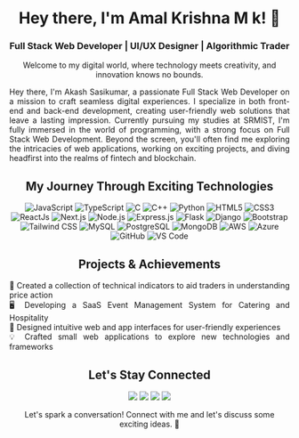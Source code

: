 <!-- Header -->
<p align="center">
</p>
<h1 align="center">Hey there, I'm Amal Krishna M k! 🚀</h1>
<h3 align="center">Full Stack Web Developer | UI/UX Designer | Algorithmic Trader</h3>
<p align="center">Welcome to my digital world, where technology meets creativity, and innovation knows no bounds.</p>

<!-- About Me -->
<div style="max-width: 800px; margin: 0 auto;">
  <p align="justify">
    Hey there, I'm Akash Sasikumar, a passionate Full Stack Web Developer on a mission to craft seamless digital experiences.
    I specialize in both front-end and back-end development, creating user-friendly web solutions that leave a lasting impression.
    Currently pursuing my studies at SRMIST, I'm fully immersed in the world of programming, with a strong focus on Full Stack Web Development.
    Beyond the screen, you'll often find me exploring the intricacies of web applications, working on exciting projects, and diving headfirst into the realms of fintech and blockchain.
  </p>
</div>

<!-- Skills -->
<div>
<h2 align="center">My Journey Through Exciting Technologies</h2>
  <p align="center">
    <!-- Programming Languages -->
    <img alt="JavaScript" src="https://img.shields.io/badge/javascript-%23323330.svg?&style=for-the-badge&logo=javascript&logoColor=%23F7DF1E" />
    <img alt="TypeScript" src="https://img.shields.io/badge/TypeScript-%23007ACC?style=for-the-badge&logo=typescript&logoColor=white" />
    <img alt="C" src="https://img.shields.io/badge/c-%2300599C.svg?&style=for-the-badge&logo=c&logoColor=white" />
    <img alt="C++" src="https://img.shields.io/badge/c++-%2300599C.svg?&style=for-the-badge&logo=c%2B%2B&ogoColor=white" />
    <img alt="Python" src="https://img.shields.io/badge/python-%2314354C.svg?style=for-the-badge&logo=python&logoColor=white"/>
    <!-- Web Development -->
    <img alt="HTML5" src="https://img.shields.io/badge/html5-%23E34F26.svg?&style=for-the-badge&logo=html5&logoColor=white" />
    <img alt="CSS3" src="https://img.shields.io/badge/css3-%231572B6.svg?&style=for-the-badge&logo=css3&logoColor=white" />
    <img alt="ReactJs" src="https://img.shields.io/badge/React-20232A?style=for-the-badge&logo=react&logoColor=61DAFB" />
    <img alt="Next.js" src="https://img.shields.io/badge/Next.js-%23000000.svg?style=for-the-badge&logo=next.js&logoColor=white" />
    <img alt="Node.js" src="https://img.shields.io/badge/Node.js-%23339933.svg?style=for-the-badge&logo=node.js&logoColor=white" />
    <img alt="Express.js" src="https://img.shields.io/badge/Express.js-%23000000.svg?style=for-the-badge&logo=express&logoColor=white" />
    <img alt="Flask" src="https://img.shields.io/badge/flask-%23000.svg?&style=for-the-badge&logo=flask&logoColor=white" />
    <img alt="Django" src="https://img.shields.io/badge/django-%23092E20.svg?&style=for-the-badge&logo=django&logoColor=white" />
    <img alt="Bootstrap" src="https://img.shields.io/badge/bootstrap-%23563D7C.svg?style=for-the-badge&logo=bootstrap&logoColor=white" />
    <img alt="Tailwind CSS" src="https://img.shields.io/badge/Tailwind_CSS-%23006DB7?style=for-the-badge&logo=tailwind-css&logoColor=white" />
    <!-- Databases -->
    <img alt="MySQL" src="https://img.shields.io/badge/MySQL-00000F?style=for-the-badge&logo=mysql&logoColor=white" />
    <img alt="PostgreSQL" src="https://img.shields.io/badge/PostgreSQL-316192?style=for-the-badge&logo=postgresql&logoColor=white" />
    <img alt="MongoDB" src="https://img.shields.io/badge/MongoDB-white?style=for-the-badge&logo=mongodb&logoColor=4EA94B" />
    <!-- Cloud & DevOps -->
    <img alt="AWS" src="https://img.shields.io/badge/AWS-%23FF9900.svg?style=for-the-badge&logo=amazon-aws&logoColor=white" />
    <img alt="Azure" src="https://img.shields.io/badge/Microsoft_Azure-0089D6?style=for-the-badge&logo=microsoft-azure&logoColor=white" />
    <img alt="GitHub" src="https://img.shields.io/badge/github-%23121011.svg?style=for-the-badge&logo=github&logoColor=white" />
    <img alt="VS Code" src="https://img.shields.io/badge/Visual_Studio_Code-0078D4?style=for-the-badge&logo=visual%20studio%20code&logoColor=white" />
  </p>
</div>

<!-- Projects & Achievements -->
<h2 align="center">Projects & Achievements</h2>
<div style="max-width: 600px; margin: 0 auto;">
<p align="justify">
  🚀 Created a collection of technical indicators to aid traders in understanding price action
  <br>
  🖥️ Developing a SaaS Event Management System for Catering and Hospitality
  <br>
  🎨 Designed intuitive web and app interfaces for user-friendly experiences
  <br>
  💡 Crafted small web applications to explore new technologies and frameworks
</p>
</div>

<!-- Connect -->
<h2 align="center">Let's Stay Connected</h2>
<p align="center">
  <a href="mailto:akashsasikumar47@gmail.com"><img
      src="https://img.shields.io/badge/Gmail-Email-red?style=for-the-badge&logo=gmail"></a>
  <a href="https://www.linkedin.com/in/akash-sasikumar47"><img
      src="https://img.shields.io/badge/LinkedIn-Connect-blue?style=for-the-badge&logo=linkedin"></a>
  <a href="https://www.facebook.com/AkashSasikumar47?mibextid=LQQJ4d">
  <img src="https://img.shields.io/badge/Facebook-Follow-1877F2?style=for-the-badge&logo=facebook"></a>
  <a href="https://instagram.com/akash__sasikumar?igshid=MjEwN2IyYWYwYw=="><img
      src="https://img.shields.io/badge/Instagram-Follow-E4405F?style=for-the-badge&logo=instagram"></a>
</p>


<p align="center">
  Let's spark a conversation! Connect with me and let's discuss some exciting ideas. 💬
</p>
